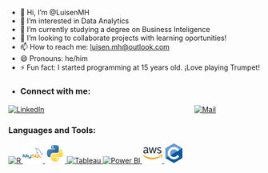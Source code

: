 - 👋 Hi, I’m @LuisenMH
- 👀 I’m interested in Data Analytics
- 🌱 I’m currently studying a degree on Business Inteligence
- 💞️ I’m looking to collaborate projects with learning oportunities!
- 📫 How to reach me: luisen.mh@outlook.com
- 😄 Pronouns: he/him
- ⚡ Fun fact: I started programming at 15 years old. ¡Love playing Trumpet!
- <h3 align="left">Connect with me:</h3>
</p>
<div style="display: flex; align-items: center;">
  <a href="https://www.linkedin.com/in/luis-enrique-miranda-h/" target="blank" style="margin-right: 300px;">
    <img src="https://raw.githubusercontent.com/rahuldkjain/github-profile-readme-generator/master/src/images/icons/Social/linked-in-alt.svg" alt="LinkedIn" style="vertical-align: middle;" height="35" width="40" /> </a>  <a href="mailto:luisen.mh@outlook.com" target="_blank" rel="noreferrer">
    <img src="https://xneelo.co.za/help-centre/wp-content/uploads/2016/12/gmail-logo-1.png" alt="Mail" style="vertical-align: middle;" height="35" width="40"/>
  </a>
</div>

<h3 align="left">Languages and Tools:</h3>
<p align="left"> <a href="https://www.r-project.org/" target="_blank" rel="noreferrer"> <img src="https://www.r-project.org/Rlogo.png" alt="R" width="40" height="40"/>
</a> <a href="https://www.mysql.com/" target="_blank" rel="noreferrer"> <img src="https://raw.githubusercontent.com/devicons/devicon/master/icons/mysql/mysql-original-wordmark.svg" alt="mysql" width="40" height="40"/> </a> <a href="https://www.python.org" target="_blank" rel="noreferrer"> <img src="https://raw.githubusercontent.com/devicons/devicon/master/icons/python/python-original.svg" alt="python" width="40" height="40"/> </a> <a href="https://www.tableau.com/" target="_blank" rel="noreferrer"> <img src="https://cdn.worldvectorlogo.com/logos/tableau-software.svg" alt="Tableau" width="40" height="40"/> </a> <a href="https://www.microsoft.com/ja-jp/power-platform/products/power-bi" target="_blank" rel="noreferrer"> <img src="https://upload.wikimedia.org/wikipedia/commons/thumb/c/cf/New_Power_BI_Logo.svg/1200px-New_Power_BI_Logo.svg.png" alt="Power BI" width="40" height="40"/> </a> <a href="https://aws.amazon.com" target="_blank" rel="noreferrer"> <img src="https://raw.githubusercontent.com/devicons/devicon/master/icons/amazonwebservices/amazonwebservices-original-wordmark.svg" alt="aws" width="40" height="40"/> </a> <a href="https://www.cprogramming.com/" target="_blank" rel="noreferrer"> <img src="https://raw.githubusercontent.com/devicons/devicon/master/icons/c/c-original.svg" alt="c" width="40" height="40"/> </a> </p>
